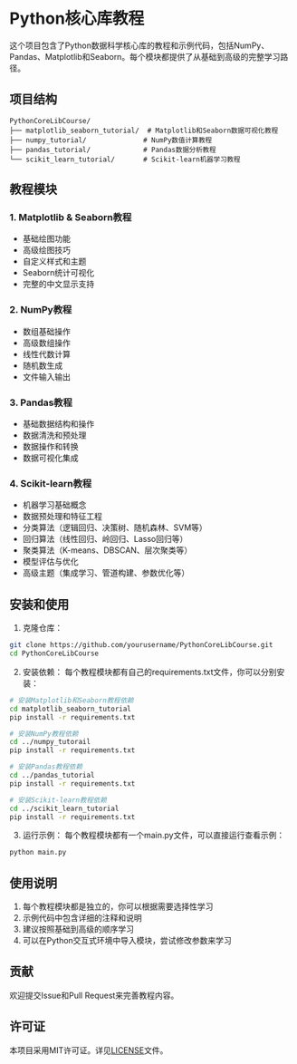 # Python核心库教程

这个项目包含了Python数据科学核心库的教程和示例代码，包括NumPy、Pandas、Matplotlib和Seaborn。每个模块都提供了从基础到高级的完整学习路径。

## 项目结构

```
PythonCoreLibCourse/
├── matplotlib_seaborn_tutorial/  # Matplotlib和Seaborn数据可视化教程
├── numpy_tutorial/              # NumPy数值计算教程
├── pandas_tutorial/             # Pandas数据分析教程
└── scikit_learn_tutorial/       # Scikit-learn机器学习教程
```

## 教程模块

### 1. Matplotlib & Seaborn教程
- 基础绘图功能
- 高级绘图技巧
- 自定义样式和主题
- Seaborn统计可视化
- 完整的中文显示支持

### 2. NumPy教程
- 数组基础操作
- 高级数组操作
- 线性代数计算
- 随机数生成
- 文件输入输出

### 3. Pandas教程
- 基础数据结构和操作
- 数据清洗和预处理
- 数据操作和转换
- 数据可视化集成

### 4. Scikit-learn教程
- 机器学习基础概念
- 数据预处理和特征工程
- 分类算法（逻辑回归、决策树、随机森林、SVM等）
- 回归算法（线性回归、岭回归、Lasso回归等）
- 聚类算法（K-means、DBSCAN、层次聚类等）
- 模型评估与优化
- 高级主题（集成学习、管道构建、参数优化等）

## 安装和使用

1. 克隆仓库：
```bash
git clone https://github.com/yourusername/PythonCoreLibCourse.git
cd PythonCoreLibCourse
```

2. 安装依赖：
每个教程模块都有自己的requirements.txt文件，你可以分别安装：
```bash
# 安装Matplotlib和Seaborn教程依赖
cd matplotlib_seaborn_tutorial
pip install -r requirements.txt

# 安装NumPy教程依赖
cd ../numpy_tutorail
pip install -r requirements.txt

# 安装Pandas教程依赖
cd ../pandas_tutorial
pip install -r requirements.txt

# 安装Scikit-learn教程依赖
cd ../scikit_learn_tutorial
pip install -r requirements.txt
```

3. 运行示例：
每个教程模块都有一个main.py文件，可以直接运行查看示例：
```bash
python main.py
```

## 使用说明

1. 每个教程模块都是独立的，你可以根据需要选择性学习
2. 示例代码中包含详细的注释和说明
3. 建议按照基础到高级的顺序学习
4. 可以在Python交互式环境中导入模块，尝试修改参数来学习

## 贡献

欢迎提交Issue和Pull Request来完善教程内容。

## 许可证

本项目采用MIT许可证。详见[LICENSE](LICENSE)文件。
